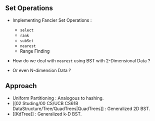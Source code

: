 ## Set Operations
- Implementing Fancier Set Operations :
	- `select`
	- `rank`
	- `subSet`
	- `nearest`
	- Range Finding
- How do we deal with `nearest` using BST with 2-Dimensional Data ?

- Or even N-dimension Data ?

## Approach
- Uniform Partitioning : Analogous to hashing.
- [[02 Studing/00 CS/UCB CS61B DataStructure/Tree/QuadTrees|QuadTrees]] : Generalized 2D BST.
- [[KdTree]] : Generalized k-D BST.